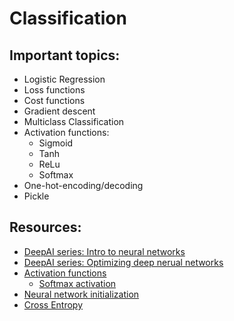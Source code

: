 # Classification

## Important topics:

* Logistic Regression
* Loss functions
* Cost functions
* Gradient descent
* Multiclass Classification
* Activation functions:
    * Sigmoid
    * Tanh
    * ReLu
    * Softmax
* One-hot-encoding/decoding
* Pickle

## Resources:

* [DeepAI series: Intro to neural networks](https://www.youtube.com/playlist?list=PLkDaE6sCZn6Ec-XTbcX1uRg2_u4xOEky0 "DeepAI series: Intro to neural networks")
* [DeepAI series: Optimizing deep nerual networks](https://www.youtube.com/playlist?list=PLkDaE6sCZn6Hn0vK8co82zjQtt3T2Nkqc "DeepAI series: Optimizing deep nerual networks")
* [Activation functions](https://towardsdatascience.com/activation-functions-neural-networks-1cbd9f8d91d6 "Activation functions")
    * [Softmax activation](https://www.python-course.eu/softmax.php "Softmax activation")
* [Neural network initialization](https://towardsdatascience.com/random-initialization-for-neural-networks-a-thing-of-the-past-bfcdd806bf9e "Neural network initialization")
* [Cross Entropy](https://ml-cheatsheet.readthedocs.io/en/latest/loss_functions.html#cross-entropy "Cross Entropy")
